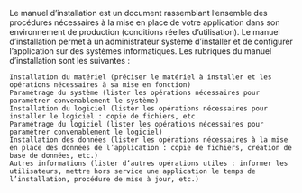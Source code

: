 Le manuel d’installation est un document rassemblant l’ensemble des procédures nécessaires à la mise en place de votre application dans son environnement de production (conditions réelles d’utilisation). Le manuel d’installation permet à un administrateur système d’installer et de configurer l’application sur des systèmes informatiques. Les rubriques du manuel d’installation sont les suivantes :

    Installation du matériel (préciser le matériel à installer et les opérations nécessaires à sa mise en fonction)
    Paramétrage du système (lister les opérations nécessaires pour paramétrer convenablement le système)
    Installation du logiciel (lister les opérations nécessaires pour installer le logiciel : copie de fichiers, etc.
    Paramétrage du logiciel (lister les opérations nécessaires pour paramétrer convenablement le logiciel)
    Installation des données (lister les opérations nécessaires à la mise en place des données de l’application : copie de fichiers, création de base de données, etc.)
    Autres informations (lister d’autres opérations utiles : informer les utilisateurs, mettre hors service une application le temps de l’installation, procédure de mise à jour, etc.)
